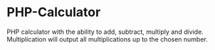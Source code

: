 # PHP-Calculator
PHP calculator with the ability to add, subtract, multiply and divide.
Multiplication will output all multiplications up to the chosen number.